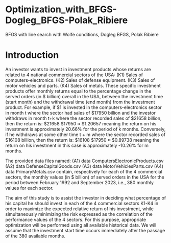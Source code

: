 # Optimization_with_BFGS-Dogleg_BFGS-Polak_Ribiere
BFGS with line search with Wolfe conditions, Dogleg BFGS, Polak Ribiere
# Introduction

An investor wants to invest in investment products whose returns are related to 4 national commercial sectors of the USA:
(K1) Sales of computers-electronics.
(K2) Sales of defense equipment.
(K3) Sales of motor vehicles and parts.
(K4) Sales of metals.
These specific investment products offer monthly returns equal to the percentage change in the served orders (in $ billion) overall in the USA, between the investment time (start month) and the withdrawal time (end month) from the investment product. For example, if $1 is invested in the computers-electronics sector in month t where the sector had sales of $17950 billion and the investor withdraws in month t+k where the sector recorded sales of $21658 billion, then the return is:
$21658
$17950
≈ $1.20657
meaning the return on his investment is approximately 20.66% for the period of k months. Conversely, if he withdraws at some other time t + m where the sector recorded sales of $16108 billion, then the return is:
$16108
$17950
≈ $0.89738
meaning the return on his investment in this case is approximately -10.26% for m months.

The provided data files named:
(A1) data ComputersElectronicProducts.csv
(A2) data DefenseCapitalGoods.csv
(A3) data MotorVehiclesParts.csv
(A4) data PrimaryMetals.csv
contain, respectively for each of the 4 commercial sectors, the monthly values (in $ billion) of served orders in the USA for the period between February 1992 and September 2023, i.e., 380 monthly values for each sector.

The aim of this study is to assist the investor in deciding what percentage of his capital he should invest in each of the 4 commercial sectors K1-K4 in order to maximize the expected relative return of his investment, while simultaneously minimizing the risk expressed as the correlation of the performance values of the 4 sectors. For this purpose, appropriate optimization will be performed using all available historical data. We will assume that the investment start time occurs immediately after the passage of the 380 available months.
